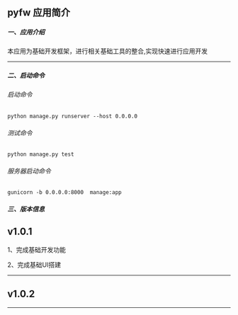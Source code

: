 pyfw 应用简介
-------

##### 一、应用介绍

本应用为基础开发框架，进行相关基础工具的整合,实现快速进行应用开发


---

##### 二、启动命令

###### 启动命令
```
python manage.py runserver --host 0.0.0.0
```

###### 测试命令
```
python manage.py test
```

###### 服务器启动命令
```
gunicorn -b 0.0.0.0:8000  manage:app
```


##### 三、版本信息

v1.0.1
---
1、完成基础开发功能

2、完成基础UI搭建

---
v1.0.2
---

---